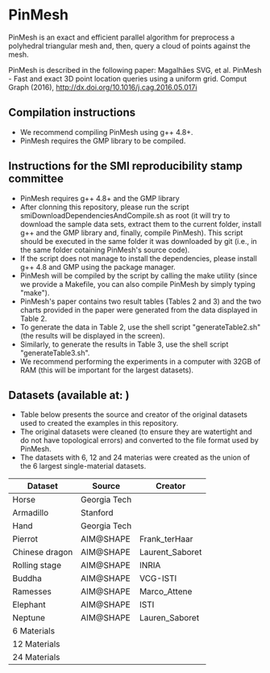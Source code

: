 # PinMesh
PinMesh is an exact and efficient parallel algorithm for preprocess a polyhedral triangular mesh and, then, query a cloud of points against the mesh. 

PinMesh is described in the following paper:  Magalhães SVG, et al. PinMesh - Fast and exact 3D point location queries using a uniform grid. Comput Graph (2016), http://dx.doi.org/10.1016/j.cag.2016.05.017i 

## Compilation instructions
* We recommend compiling PinMesh using g++ 4.8+.
* PinMesh requires the GMP library to be compiled.

## Instructions for the SMI reproducibility stamp committee
* PinMesh requires g++ 4.8+ and the GMP library 
* After clonning this repository, please run the script smiDownloadDependenciesAndCompile.sh as root (it will try to download the sample data sets, extract them to the current folder, install g++ and the GMP library and, finally, compile PinMesh). This script should be executed in the same folder it was downloaded by git (i.e., in the same folder cotaining PinMesh's source code).
* If the script does not manage to install the dependencies, please install g++ 4.8 and GMP using the package manager.
* PinMesh will be compiled by the script by calling the make utility (since we provide a Makefile, you can also compile PinMesh by simply typing "make").
* PinMesh's paper contains two result tables (Tables 2 and 3) and the two charts provided in the paper were generated from the data displayed in Table 2.
* To generate the data in Table 2, use the shell script "generateTable2.sh" (the results will be displayed in the screen).
* Similarly, to generate the results in Table 3, use the shell script "generateTable3.sh".
* We recommend performing the experiments in a computer with 32GB of RAM (this will be important for the largest datasets).



## Datasets (available at:  )
* Table below presents the source and creator of the original datasets used to created the examples in this repository.
* The original datasets were cleaned (to ensure they are watertight and do not have topological errors) and converted to the file format used by PinMesh.
* The datasets with 6, 12 and 24 materias were created as the union of the 6 largest single-material datasets.

Dataset          |          Source       |        Creator 
-----------------|-----------------------|----------------------------
Horse            |       Georgia Tech    |
Armadillo        |         Stanford      |     
Hand             |       Georgia Tech    |
Pierrot          |        AIM@SHAPE      |   Frank_terHaar
Chinese dragon   |        AIM@SHAPE      |   Laurent_Saboret
Rolling stage    |        AIM@SHAPE      |   INRIA
Buddha           |        AIM@SHAPE      |   VCG-ISTI
Ramesses         |        AIM@SHAPE      |   Marco_Attene
Elephant         |        AIM@SHAPE      |   ISTI
Neptune          |        AIM@SHAPE      |   Lauren_Saboret
6 Materials      |                       |
12 Materials     |                       |
24 Materials     |                       |







